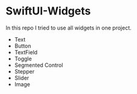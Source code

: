 # SwiftUI-Widgets

In this repo I tried to use all widgets in one project.

- Text
- Button
- TextField
- Toggle
- Segmented Control
- Stepper
- Slider
- Image
